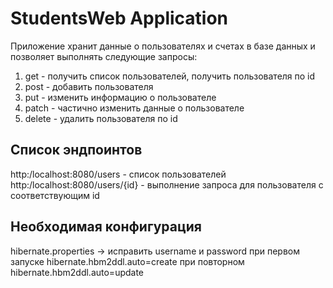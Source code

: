 # StudentsWeb Application

Приложение хранит данные о пользователях и счетах в базе данных и позволяет выполнять следующие запросы:
1. get - получить список пользователей, получить пользователя по id
2. post - добавить пользователя
3. put - изменить информацию о пользователе
4. patch - частично изменить данные о пользователе
5. delete - удалить пользователя по id

## Список эндпоинтов

http:/localhost:8080/users - список пользователей
http:/localhost:8080/users/{id} - выполнение запроса для пользователя с соответствующим id

## Необходимая конфигурация

hibernate.properties -> исправить username и password
при первом запуске hibernate.hbm2ddl.auto=create
при повторном hibernate.hbm2ddl.auto=update
